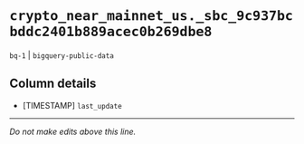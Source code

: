 # `crypto_near_mainnet_us._sbc_9c937bcbddc2401b889acec0b269dbe8`
`bq-1` | `bigquery-public-data`

## Column details
* [TIMESTAMP] `last_update`

-------------------------------------------------------------------------------
*Do not make edits above this line.*
